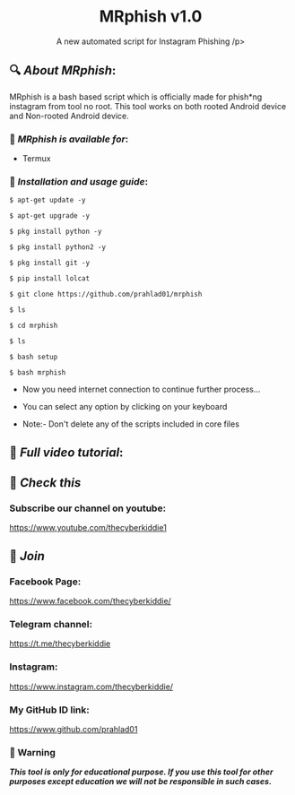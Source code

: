 <h1 align="center">MRphish v1.0</h1>
<p align="center">
      A new automated script for Instagram Phishing
/p>

## 🔍 ***About MRphish***:

MRphish is a bash based script which is officially made for phish*ng instagram from tool no root. This tool works on both rooted Android device and Non-rooted Android device.

### 📌 ***MRphish is available for***:

* Termux

### 📌 ***Installation and usage guide***:
```
$ apt-get update -y
```
```
$ apt-get upgrade -y
```
```
$ pkg install python -y 
```
```
$ pkg install python2 -y
```
```
$ pkg install git -y
```
```
$ pip install lolcat
```
```
$ git clone https://github.com/prahlad01/mrphish
```
```
$ ls
```
```
$ cd mrphish
```
```
$ ls
```
```
$ bash setup
```
```
$ bash mrphish
```
* Now you need internet connection to continue further process...

* You can select any option by clicking on your keyboard

* Note:- Don't delete any of the scripts included in core files

## 📌 ***Full video tutorial***:

## 🔗 ***Check this***

### Subscribe our channel on youtube:
https://www.youtube.com/thecyberkiddie1

## 👥 ***Join***

### Facebook Page:
https://www.facebook.com/thecyberkiddie/

### Telegram channel:
https://t.me/thecyberkiddie

### Instagram: 
https://www.instagram.com/thecyberkiddie/

### My GitHub ID link:
https://www.github.com/prahlad01

### 📢 Warning

***This tool is only for educational purpose. If you use this tool for other purposes except education we will not be responsible in such cases.***
